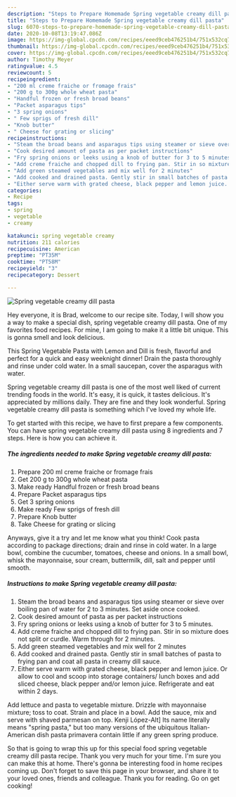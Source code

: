 ```yaml
---
description: "Steps to Prepare Homemade Spring vegetable creamy dill pasta"
title: "Steps to Prepare Homemade Spring vegetable creamy dill pasta"
slug: 6070-steps-to-prepare-homemade-spring-vegetable-creamy-dill-pasta
date: 2020-10-08T13:19:47.086Z
image: https://img-global.cpcdn.com/recipes/eeed9ceb476251b4/751x532cq70/spring-vegetable-creamy-dill-pasta-recipe-main-photo.jpg
thumbnail: https://img-global.cpcdn.com/recipes/eeed9ceb476251b4/751x532cq70/spring-vegetable-creamy-dill-pasta-recipe-main-photo.jpg
cover: https://img-global.cpcdn.com/recipes/eeed9ceb476251b4/751x532cq70/spring-vegetable-creamy-dill-pasta-recipe-main-photo.jpg
author: Timothy Meyer
ratingvalue: 4.5
reviewcount: 5
recipeingredient:
- "200 ml creme fraiche or fromage frais"
- "200 g to 300g whole wheat pasta"
- "Handful frozen or fresh broad beans"
- "Packet asparagus tips"
- "3 spring onions"
- " Few sprigs of fresh dill"
- "Knob butter"
- " Cheese for grating or slicing"
recipeinstructions:
- "Steam the broad beans and asparagus tips using steamer or sieve over boiling pan of water for 2 to 3 minutes. Set aside once cooked."
- "Cook desired amount of pasta as per packet instructions"
- "Fry spring onions or leeks using a knob of butter for 3 to 5 minutes."
- "Add creme fraiche and chopped dill to frying pan. Stir in so mixture does not split or curdle. Warm through for 2 minutes."
- "Add green steamed vegetables and mix well for 2 minutes"
- "Add cooked and drained pasta. Gently stir in small batches of pasta to frying pan and coat all pasta in creamy dill sauce."
- "Either serve warm with grated cheese, black pepper and lemon juice. Or allow to cool and scoop into storage containers/ lunch boxes and add sliced cheese, black pepper and/or lemon juice. Refrigerate and eat within 2 days."
categories:
- Recipe
tags:
- spring
- vegetable
- creamy

katakunci: spring vegetable creamy 
nutrition: 211 calories
recipecuisine: American
preptime: "PT35M"
cooktime: "PT58M"
recipeyield: "3"
recipecategory: Dessert

---
```



![Spring vegetable creamy dill pasta](https://img-global.cpcdn.com/recipes/eeed9ceb476251b4/751x532cq70/spring-vegetable-creamy-dill-pasta-recipe-main-photo.jpg)

Hey everyone, it is Brad, welcome to our recipe site. Today, I will show you a way to make a special dish, spring vegetable creamy dill pasta. One of my favorites food recipes. For mine, I am going to make it a little bit unique. This is gonna smell and look delicious.

This Spring Vegetable Pasta with Lemon and Dill is fresh, flavorful and perfect for a quick and easy weeknight dinner! Drain the pasta thoroughly and rinse under cold water. In a small saucepan, cover the asparagus with water.

Spring vegetable creamy dill pasta is one of the most well liked of current trending foods in the world. It's easy, it is quick, it tastes delicious. It's appreciated by millions daily. They are fine and they look wonderful. Spring vegetable creamy dill pasta is something which I've loved my whole life.


To get started with this recipe, we have to first prepare a few components. You can have spring vegetable creamy dill pasta using 8 ingredients and 7 steps. Here is how you can achieve it.

<!--inarticleads1-->

##### The ingredients needed to make Spring vegetable creamy dill pasta:

1. Prepare 200 ml creme fraiche or fromage frais
1. Get 200 g to 300g whole wheat pasta
1. Make ready Handful frozen or fresh broad beans
1. Prepare Packet asparagus tips
1. Get 3 spring onions
1. Make ready  Few sprigs of fresh dill
1. Prepare Knob butter
1. Take  Cheese for grating or slicing


Anyways, give it a try and let me know what you think! Cook pasta according to package directions; drain and rinse in cold water. In a large bowl, combine the cucumber, tomatoes, cheese and onions. In a small bowl, whisk the mayonnaise, sour cream, buttermilk, dill, salt and pepper until smooth. 

<!--inarticleads2-->

##### Instructions to make Spring vegetable creamy dill pasta:

1. Steam the broad beans and asparagus tips using steamer or sieve over boiling pan of water for 2 to 3 minutes. Set aside once cooked.
1. Cook desired amount of pasta as per packet instructions
1. Fry spring onions or leeks using a knob of butter for 3 to 5 minutes.
1. Add creme fraiche and chopped dill to frying pan. Stir in so mixture does not split or curdle. Warm through for 2 minutes.
1. Add green steamed vegetables and mix well for 2 minutes
1. Add cooked and drained pasta. Gently stir in small batches of pasta to frying pan and coat all pasta in creamy dill sauce.
1. Either serve warm with grated cheese, black pepper and lemon juice. Or allow to cool and scoop into storage containers/ lunch boxes and add sliced cheese, black pepper and/or lemon juice. Refrigerate and eat within 2 days.


Add lettuce and pasta to vegetable mixture. Drizzle with mayonnaise mixture; toss to coat. Strain and place in a bowl. Add the sauce, mix and serve with shaved parmesan on top. Kenji López-Alt] Its name literally means &#34;spring pasta,&#34; but too many versions of the ubiquitous Italian-American dish pasta primavera contain little if any green spring produce. 

So that is going to wrap this up for this special food spring vegetable creamy dill pasta recipe. Thank you very much for your time. I'm sure you can make this at home. There's gonna be interesting food in home recipes coming up. Don't forget to save this page in your browser, and share it to your loved ones, friends and colleague. Thank you for reading. Go on get cooking!
